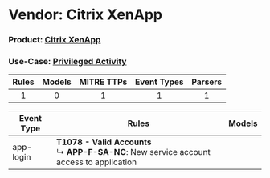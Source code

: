 Vendor: Citrix XenApp
=====================
### Product: [Citrix XenApp](../ds_citrix_xenapp_citrix_xenapp.md)
### Use-Case: [Privileged Activity](../../../../UseCases/uc_privileged_activity.md)

| Rules | Models | MITRE TTPs | Event Types | Parsers |
|:-----:|:------:|:----------:|:-----------:|:-------:|
|   1   |   0    |     1      |      1      |    1    |

| Event Type | Rules                                                                                             | Models |
| ---------- | ------------------------------------------------------------------------------------------------- | ------ |
| app-login  | <b>T1078 - Valid Accounts</b><br> ↳ <b>APP-F-SA-NC</b>: New service account access to application |        |